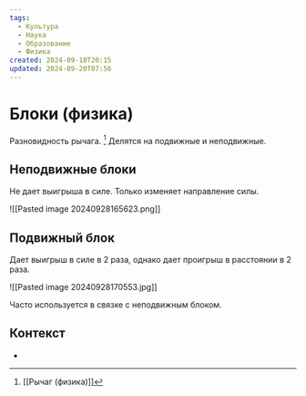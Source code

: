 ```yaml
---
tags:
  - Культура
  - Наука
  - Образование
  - Физика
created: 2024-09-18T20:15
updated: 2024-09-20T07:56
---
```

# Блоки (физика)

Разновидность рычага.  [^1]
Делятся на подвижные и неподвижные.

## Неподвижные блоки
 Не дает выигрыша в силе.
 Только изменяет направление силы.

![[Pasted image 20240928165623.png]]

## Подвижный блок
Дает выигрыш в силе в 2 раза, однако дает проигрыш в расстоянии в 2 раза.

![[Pasted image 20240928170553.jpg]]

Часто используется в связке с неподвижным блоком.
## Контекст
- 

[^1]: [[Рычаг (физика)]]

